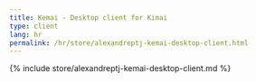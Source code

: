```yaml
---
title: Kemai - Desktop client for Kimai
type: client
lang: hr
permalink: /hr/store/alexandreptj-kemai-desktop-client.html
---
```


{% include store/alexandreptj-kemai-desktop-client.md %}
